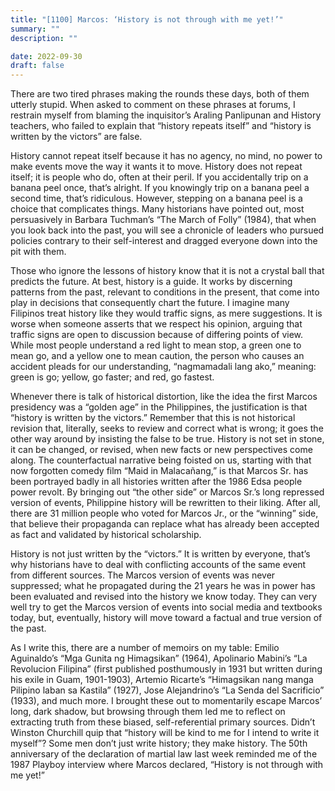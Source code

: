 ```yaml
---
title: "[1100] Marcos: ‘History is not through with me yet!’"
summary: ""
description: ""

date: 2022-09-30
draft: false
---
```


There are two tired phrases making the rounds these days, both of them utterly stupid. When asked to comment on these phrases at forums, I restrain myself from blaming the inquisitor’s Araling Panlipunan and History teachers, who failed to explain that “history repeats itself” and “history is written by the victors” are false.

History cannot repeat itself because it has no agency, no mind, no power to make events move the way it wants it to move. History does not repeat itself; it is people who do, often at their peril. If you accidentally trip on a banana peel once, that’s alright. If you knowingly trip on a banana peel a second time, that’s ridiculous. However, stepping on a banana peel is a choice that complicates things. Many historians have pointed out, most persuasively in Barbara Tuchman’s “The March of Folly” (1984), that when you look back into the past, you will see a chronicle of leaders who pursued policies contrary to their self-interest and dragged everyone down into the pit with them.

Those who ignore the lessons of history know that it is not a crystal ball that predicts the future. At best, history is a guide. It works by discerning patterns from the past, relevant to conditions in the present, that come into play in decisions that consequently chart the future. I imagine many Filipinos treat history like they would traffic signs, as mere suggestions. It is worse when someone asserts that we respect his opinion, arguing that traffic signs are open to discussion because of differing points of view. While most people understand a red light to mean stop, a green one to mean go, and a yellow one to mean caution, the person who causes an accident pleads for our understanding, “nagmamadali lang ako,” meaning: green is go; yellow, go faster; and red, go fastest.

Whenever there is talk of historical distortion, like the idea the first Marcos presidency was a “golden age” in the Philippines, the justification is that “history is written by the victors.” Remember that this is not historical revision that, literally, seeks to review and correct what is wrong; it goes the other way around by insisting the false to be true. History is not set in stone, it can be changed, or revised, when new facts or new perspectives come along. The counterfactual narrative being foisted on us, starting with that now forgotten comedy film “Maid in Malacañang,” is that Marcos Sr. has been portrayed badly in all histories written after the 1986 Edsa people power revolt. By bringing out “the other side” or Marcos Sr.’s long repressed version of events, Philippine history will be rewritten to their liking. After all, there are 31 million people who voted for Marcos Jr., or the “winning” side, that believe their propaganda can replace what has already been accepted as fact and validated by historical scholarship.

History is not just written by the “victors.” It is written by everyone, that’s why historians have to deal with conflicting accounts of the same event from different sources. The Marcos version of events was never suppressed; what he propagated during the 21 years he was in power has been evaluated and revised into the history we know today. They can very well try to get the Marcos version of events into social media and textbooks today, but, eventually, history will move toward a factual and true version of the past.

As I write this, there are a number of memoirs on my table: Emilio Aguinaldo’s “Mga Gunita ng Himagsikan” (1964), Apolinario Mabini’s “La Revolucion Filipina” (first published posthumously in 1931 but written during his exile in Guam, 1901-1903), Artemio Ricarte’s “Himagsikan nang manga Pilipino laban sa Kastila” (1927), Jose Alejandrino’s “La Senda del Sacrificio” (1933), and much more. I brought these out to momentarily escape Marcos’ long, dark shadow, but browsing through them led me to reflect on extracting truth from these biased, self-referential primary sources. Didn’t Winston Churchill quip that “history will be kind to me for I intend to write it myself”? Some men don’t just write history; they make history. The 50th anniversary of the declaration of martial law last week reminded me of the 1987 Playboy interview where Marcos declared, “History is not through with me yet!”
